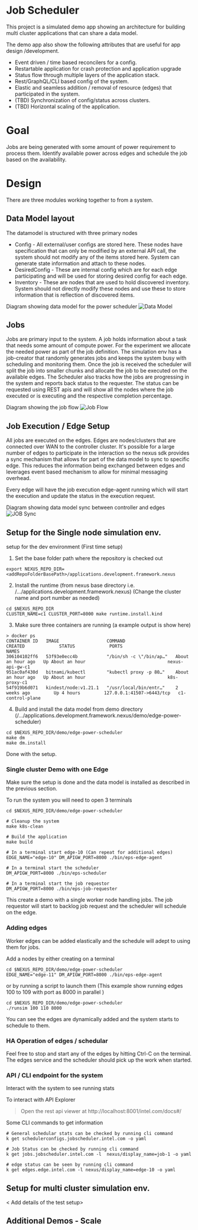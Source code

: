 # Job Scheduler
This project is a simulated demo app showing an architecture for building multi cluster applications that can share a data model. 

The demo app also show the following attributes that are useful for app design /development.
- Event driven / time based reconcilers for a config. 
- Restartable application for crash protection and application upgrade
- Status flow through multiple layers of the application stack.
- Rest/GraphQL/CLI based config of the system.
- Elastic and seamless addition / removal of resource (edges) that participated in the system.
- (TBD) Synchronization of config/status across clusters.
- (TBD) Horizontal scaling of the application.

# Goal

Jobs are being generated with some amount of power requirement to process them. Identify available power across edges and schedule the job based on the availability. 


# Design
There are three modules working together to from a system. 

## Data Model  layout
The datamodel is structured with three primary nodes 
- Config - All external/user configs are stored here. These nodes have specification that can only be modified by an external API call, the system should not modify any of the items stored here. System can generate state information and attach to these nodes. 
- DesiredConfig - These are internal config which are for each edge participating and will be used for storing desired config for each edge. 
- Inventory - These are nodes that are used to hold discovered inventory. System should not directly modify these nodes and use these to store information that is reflection of discovered items. 

Diagram showing data model for the power scheduler 
![Data Model](./doc/datamodel.jpg)

## Jobs 
Jobs are primary input to the system. 
A job holds information about a task that needs some amount of compute power. For the experiment we allocate the needed power as part of the job definition.
The simulation env has a job-creator that randomly generates jobs and keeps the system busy with scheduling and monitoring them.
Once the job is received the scheduler will split the job into smaller chunks and  allocate the job to be executed on the available edges. The Scheduler also tracks how the jobs are progressing in the system and reports back status to the requester. 
The status can be requested using REST apis and will show all the nodes where the job executed or is executing and the respective completion percentage. 

Diagram showing the job flow 
![Job Flow](./doc/jobFlowDiag.jpg)

## Job Execution / Edge Setup
All jobs are executed on the edges. Edges are nodes/clusters that are connected over WAN to the controller cluster. It's possible for a large number of edges to participate in the interaction so the nexus sdk provides a sync mechanism that allows for part of the data model to sync to specific edge. This reduces the information being exchanged between edges and leverages event based mechanism to allow for minimal messaging overhead. 

Every edge will have the job execution edge-agent running which will start the execution and update the status in the execution request. 

Diagram showing data model sync between controller and edges
![JOB Sync](./doc/deploymentMultiEdge.jpg)


## Setup for the Single node simulation env. 
setup for the dev environment (First time setup)
1. Set the base folder path where the repository is checked out 
```
export NEXUS_REPO_DIR=<addRepoFolderBasePath>/applications.development.framework.nexus
```
2.  Install the runtime (from nexus base directory i.e. /.../applications.development.framework.nexus) (Change the cluster name and port number as needed)
```
cd $NEXUS_REPO_DIR
CLUSTER_NAME=c1 CLUSTER_PORT=8000 make runtime.install.kind
```
3. Make sure three containers are running (a example output is show here) 
```
> docker ps
CONTAINER ID   IMAGE                  COMMAND                   CREATED             STATUS             PORTS                       NAMES
306104102ff6   53f93e0ecc4b           "/bin/sh -c \"/bin/ap…"   About an hour ago   Up About an hour                               nexus-api-gw-c1
951ac0af430d   bitnami/kubectl        "kubectl proxy -p 80…"    About an hour ago   Up About an hour                               k8s-proxy-c1
54f919b6d071   kindest/node:v1.21.1   "/usr/local/bin/entr…"    2 weeks ago         Up 4 hours         127.0.0.1:41507->6443/tcp   c1-control-plane
```
4. Build and install the data model from demo directory (/.../applications.development.framework.nexus/demo/edge-power-scheduler)
``` 
cd $NEXUS_REPO_DIR/demo/edge-power-scheduler
make dm
make dm.install
```

Done with the setup.

### Single cluster Demo with one Edge 
Make sure the setup is done and the data model is installed as described in the previous section.

To run the system you will need to open 3 terminals 
```
cd $NEXUS_REPO_DIR/demo/edge-power-scheduler

# Cleanup the system 
make k8s-clean

# Build the application
make build 

# In a terminal start edge-10 (Can repeat for additional edges)
EDGE_NAME="edge-10" DM_APIGW_PORT=8000 ./bin/eps-edge-agent

# In a terminal start the scheduler
DM_APIGW_PORT=8000 ./bin/eps-scheduler

# In a terminal start the job requestor
DM_APIGW_PORT=8000 ./bin/eps-job-requester
```

This create a demo with a single worker node handling jobs. 
The job requestor will start to backlog job request and the scheduler will schedule on the edge. 

### Adding edges 

Worker edges can be added elastically and the schedule will adept to using them for jobs.

Add a nodes by either creating on a terminal 
```
cd $NEXUS_REPO_DIR/demo/edge-power-scheduler
EDGE_NAME="edge-11" DM_APIGW_PORT=8000 ./bin/eps-edge-agent

```
or by running a script to launch them (This example show running edges 100 to 109 with port as 8000 in parallel )
```
cd $NEXUS_REPO_DIR/demo/edge-power-scheduler
./runsim 100 110 8000
```

You can see the edges are dynamically added and the system starts to schedule to them.


### HA Operation of edges / schedular 

Feel free to stop and start any of the edges by hitting Ctrl-C on the terminal. 
The edges service and the scheduler should pick up the work when started.


### API / CLI endpoint for the system 

Interact with the system to see running stats

To interact with API Explorer 
> Open the rest api viewer at http://localhost:8001/intel.com/docs#/


Some CLI commands to get information
```
# General schedular stats can be checked by running cli command
k get schedulerconfigs.jobscheduler.intel.com -o yaml

# Job Status can be checked by running cli command 
k get jobs.jobscheduler.intel.com -l  nexus/display_name=job-1 -o yaml

# edge status can be seen by running cli command
k get edges.edge.intel.com -l nexus/display_name=edge-10 -o yaml
```

## Setup for multi cluster simulation env.
< Add details of the test setup>

 ## Additional Demos - Scale 
<Add Demo Steps>
